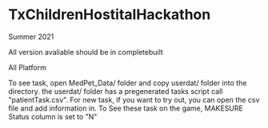 # TxChildrenHostitalHackathon
Summer 2021

All version avaliable should be in completebuilt

All Platform

To see task, open MedPet_Data/ folder and copy userdat/ folder into the directory. the userdat/ folder has a pregenerated tasks script call "patientTask.csv". 
For new task, if you want to try out, you can open the csv file and add information in. To See these task on the game, MAKESURE Status column is set to "N"
